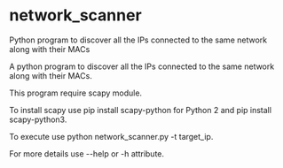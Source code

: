 # network_scanner
Python program to discover all the IPs connected to the same network along with their MACs

A python program to discover all the IPs connected to the same network along with their MACs.

This program require scapy module.

To install scapy use pip install scapy-python for Python 2 and pip install scapy-python3.

To execute use python network_scanner.py -t target_ip.

For more details use --help or -h attribute.
